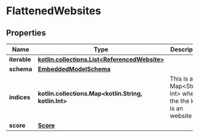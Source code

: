 
# FlattenedWebsites

## Properties
Name | Type | Description | Notes
------------ | ------------- | ------------- | -------------
**iterable** | [**kotlin.collections.List&lt;ReferencedWebsite&gt;**](ReferencedWebsite) |  | 
**schema** | [**EmbeddedModelSchema**](EmbeddedModelSchema) |  |  [optional]
**indices** | **kotlin.collections.Map&lt;kotlin.String, kotlin.Int&gt;** | This is a Map&lt;String, int&gt; where the the key is an website id. |  [optional]
**score** | [**Score**](Score) |  |  [optional]



